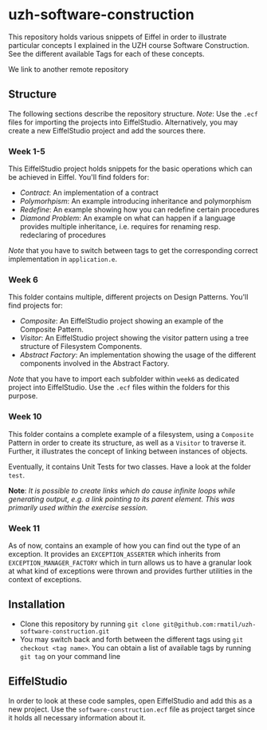 # uzh-software-construction
This repository holds various snippets of Eiffel in order to illustrate particular concepts I explained in the UZH course Software Construction.
See the different available Tags for each of these concepts.

We link to another remote repository

## Structure
The following sections describe the repository structure.
*Note*: Use the `.ecf` files for importing the projects into EiffelStudio. Alternatively, you may create a new EiffelStudio project and add the sources there.

### Week 1-5
This EiffelStudio project holds snippets for the basic operations which can be achieved in Eiffel. 
You'll find folders for:

* *Contract*: An implementation of a contract
* *Polymorhpism*: An example introducing inheritance and polymorphism
* *Redefine*: An example showing how you can redefine certain procedures
* *Diamond Problem*: An example on what can happen if a language provides multiple inheritance, i.e. requires for renaming resp. redeclaring of procedures

*Note* that you have to switch between tags to get the corresponding correct implementation in `application.e`.


### Week 6
This folder contains multiple, different projects on Design Patterns. 
You'll find projects for:

* *Composite*: An EiffelStudio project showing an example of the Composite Pattern.
* *Visitor*: An EiffelStudio project showing the visitor pattern using a tree structure of Filesystem Components.
* *Abstract Factory*: An implementation showing the usage of the different components involved in the Abstract Factory.

*Note* that you have to import each subfolder within `week6` as dedicated project into EiffelStudio. Use the `.ecf` files within the folders for this purpose.

### Week 10
This folder contains a complete example of a filesystem, using a `Composite` Pattern in order to create its structure, as well as a `Visitor` to traverse it.
Further, it illustrates the concept of linking between instances of objects.

Eventually, it contains Unit Tests for two classes. Have a look at the folder `test`.

**Note**: _It is possible to create links which do cause infinite loops while generating output, e.g. a link pointing to its parent element. 
This was primarily used within the exercise session._


### Week 11
As of now, contains an example of how you can find out the type of an exception.
It provides an `EXCEPTION_ASSERTER` which inherits from `EXCEPTION_MANAGER_FACTORY` which in turn allows us to have 
a granular look at what kind of exceptions were thrown and provides further utilities in the context of exceptions.

## Installation

* Clone this repository by running `git clone git@github.com:rmatil/uzh-software-construction.git`
* You may switch back and forth between the different tags using `git checkout <tag name>`. You can obtain a list of available tags by running `git tag` on your command line

## EiffelStudio
In order to look at these code samples, open EiffelStudio and add this as a new project. Use the `software-construction.ecf` file as project target since it holds all necessary information about it.
